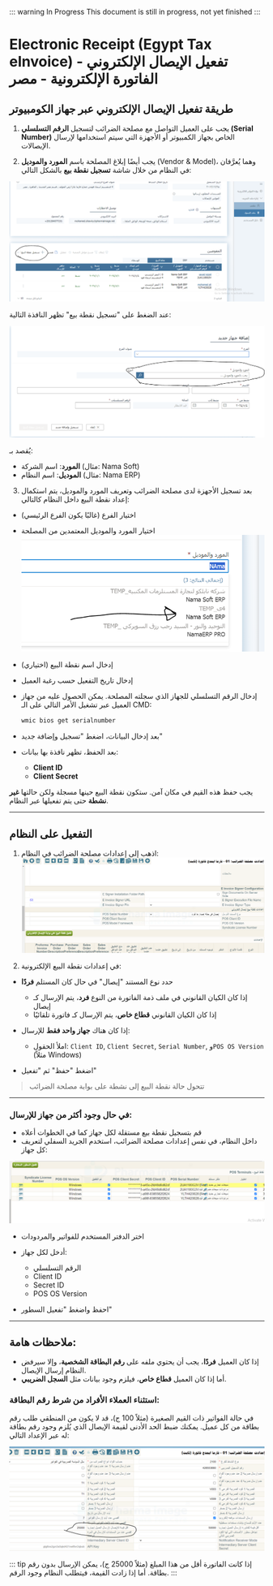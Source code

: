 <rtl>

::: warning In Progress
This document is still in progress, not yet finished
:::

# Electronic Receipt (Egypt Tax eInvoice) تفعيل الإيصال الإلكتروني - الفاتورة الإلكترونية - مصر

## طريقة تفعيل الإيصال الإلكتروني عبر جهاز الكومبيوتر

1. يجب على العميل التواصل مع مصلحة الضرائب لتسجيل **الرقم التسلسلي (Serial Number)** الخاص بجهاز الكمبيوتر أو الأجهزة التي سيتم استخدامها لإرسال الإيصالات.

2. يجب أيضًا إبلاغ المصلحة باسم **المورد والموديل** (Vendor & Model)، وهما يُعرَّفان في النظام من خلال شاشة **تسجيل نقطة بيع** بالشكل التالي:

![Register POS screenshot](images/electronic-receipt-register-pos.png)

عند الضغط على "تسجيل نقطة بيع" تظهر النافذة التالية:

![Register POS Details](images/electronic-receipt-register-pos-details.png)

يُقصد بـ:

* **المورد**: اسم الشركة (مثال: Nama Soft)
* **الموديل**: اسم النظام (مثال: Nama ERP)

3. بعد تسجيل الأجهزة لدى مصلحة الضرائب وتعريف المورد والموديل، يتم استكمال إعداد نقطة البيع داخل النظام كالتالي:

* اختيار الفرع (غالبًا يكون الفرع الرئيسي)

* اختيار المورد والموديل المعتمدين من المصلحة
  ![Nama ERP system name in egtax website](images/electronic-receipt-register-system-name.png)

* إدخال اسم نقطة البيع (اختياري)

* إدخال تاريخ التفعيل حسب رغبة العميل

* إدخال الرقم التسلسلي للجهاز الذي سجلته المصلحة. يمكن الحصول عليه من جهاز العميل عبر تشغيل الأمر التالي على الـ CMD:

  ```bash
  wmic bios get serialnumber
  ```

* بعد إدخال البيانات، اضغط "تسجيل وإضافة جديد"

* بعد الحفظ، تظهر نافذة بها بيانات:

    * **Client ID**
    * **Client Secret**

يجب حفظ هذه القيم في مكان آمن.
ستكون نقطة البيع حينها مسجلة ولكن حالتها **غير نشطة** حتى يتم تفعيلها عبر النظام.

---

## التفعيل على النظام

1. اذهب إلى إعدادات مصلحة الضرائب في النظام:
   ![Nama ERP Tax Authority Configuration](images/electronic-receipt-nama-tax-config.png)

2. في إعدادات نقطة البيع الإلكترونية:

* حدد نوع المستند "إيصال" في حال كان المستلم **فردًا**

    * إذا كان الكيان القانوني في ملف ذمة الفاتورة من النوع **فرد**، يتم الإرسال كـ إيصال
    * إذا كان الكيان القانوني **قطاع خاص**، يتم الإرسال كـ فاتورة تلقائيًا

* إذا كان هناك **جهاز واحد فقط** للإرسال:

    * املأ الحقول: `Client ID`, `Client Secret`, `Serial Number`, و`POS OS Version` (مثلاً Windows)

* اضغط "حفظ" ثم "تفعيل"

> تتحول حالة نقطة البيع إلى نشطة على بوابة مصلحة الضرائب

---

### في حال وجود أكثر من جهاز للإرسال:

* قم بتسجيل نقطة بيع مستقلة لكل جهاز كما في الخطوات أعلاه
* داخل النظام، في نفس إعدادات مصلحة الضرائب، استخدم الجريد السفلي لتعريف كل جهاز:

![Receipt Serials in Nama ERP](images/electronic-receipt-nama-serials.png)

* اختر الدفتر المستخدم للفواتير والمردودات

* أدخل لكل جهاز:

    * الرقم التسلسلي
    * Client ID
    * Secret ID
    * POS OS Version

* احفظ واضغط "تفعيل السطور"

---

## ملاحظات هامة:

* إذا كان العميل **فردًا**، يجب أن يحتوي ملفه على **رقم البطاقة الشخصية**، وإلا سيرفض النظام إرسال الإيصال.
* أما إذا كان العميل **قطاع خاص**، فيلزم وجود بيانات مثل **السجل الضريبي**.

### استثناء العملاء الأفراد من شرط رقم البطاقة:

في حالة الفواتير ذات القيم الصغيرة (مثلاً 100 ج)، قد لا يكون من المنطقي طلب رقم بطاقة من كل عميل.
يمكنك ضبط الحد الأدنى لقيمة الإيصال الذي يُلزم وجود رقم بطاقة له عبر الإعداد التالي:

![Minimum Value For Personal Receipts](images/electronic-receipt-nama-min-value-for-personal.png)

::: tip
 إذا كانت الفاتورة أقل من هذا المبلغ (مثلاً 25000 ج)، يمكن الإرسال بدون رقم بطاقة.
 أما إذا زادت القيمة، فيتطلب النظام وجود الرقم.
:::

</rtl>